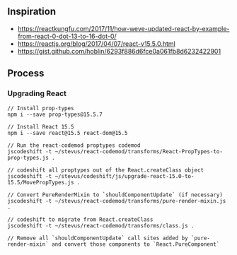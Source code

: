 ## Inspiration
- https://reactkungfu.com/2017/11/how-weve-updated-react-by-example-from-react-0-dot-13-to-16-dot-0/
- https://reactjs.org/blog/2017/04/07/react-v15.5.0.html
- https://gist.github.com/hoblin/6293f886d6fce0a061fb8d6232422901

## Process

### Upgrading React

```
// Install prop-types
npm i --save prop-types@15.5.7

// Install React 15.5
npm i --save react@15.5 react-dom@15.5

// Run the react-codemod proptypes codemod
jscodeshift -t ~/stevus/react-codemod/transforms/React-PropTypes-to-prop-types.js .

// codeshift all proptypes out of the React.createClass object
jscodeshift -t ~/stevus/codeshift/js/upgrade-react-15.0-to-15.5/MovePropTypes.js .

// Convert PureRenderMixin to `shouldComponentUpdate` (if necessary)
jscodeshift -t ~/stevus/react-codemod/transforms/pure-render-mixin.js .

// codeshift to migrate from React.createClass
jscodeshift -t ~/stevus/react-codemod/transforms/class.js .

// Remove all `shouldComponentUpdate` call sites added by `pure-render-mixin` and convert those components to `React.PureComponent`
```
